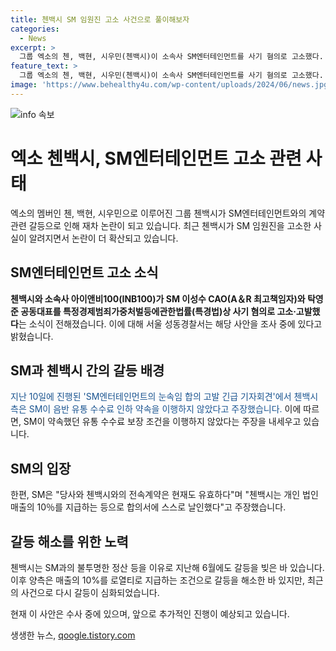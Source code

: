 ```yaml
---
title: 첸백시 SM 임원진 고소 사건으로 풀이해보자
categories:
  - News
excerpt: >
  그룹 엑소의 첸, 백현, 시우민(첸백시)이 소속사 SM엔터테인먼트를 사기 혐의로 고소했다. 첸백시는 SM이 음반 유통 수수료 인하 약속을 이행하지 않았다고 주장하고, 이에 대해 기자회견을 통해 발표했다. 이는 2019년부터 시작된 갈등의 재점화로, SM은 전속계약이 유효하고 개인 활동은 허용하며 로열티를 받는 등의 합의를 이행해야 한다는 입장을 밝혔다. (150자)
feature_text: >
  그룹 엑소의 첸, 백현, 시우민(첸백시)이 소속사 SM엔터테인먼트를 사기 혐의로 고소했다. 첸백시는 SM이 음반 유통 수수료 인하 약속을 이행하지 않았다고 주장하고, 이에 대해 기자회견을 통해 발표했다. 이는 2019년부터 시작된 갈등의 재점화로, SM은 전속계약이 유효하고 개인 활동은 허용하며 로열티를 받는 등의 합의를 이행해야 한다는 입장을 밝혔다. (150자)
image: 'https://www.behealthy4u.com/wp-content/uploads/2024/06/news.jpg'
---
```


<p><img src="https://www.behealthy4u.com/wp-content/uploads/2024/06/news.jpg" alt="info 속보" /></p>

<h1>엑소 첸백시, SM엔터테인먼트 고소 관련 사태</h1>

<p data-ke-size="size16">엑소의 멤버인 첸, 백현, 시우민으로 이루어진 그룹 첸백시가 SM엔터테인먼트와의 계약 관련 갈등으로 인해 재차 논란이 되고 있습니다. 최근 첸백시가 SM 임원진을 고소한 사실이 알려지면서 논란이 더 확산되고 있습니다.</p>

<h2 data-ke-size="size26">SM엔터테인먼트 고소 소식</h2>

<p data-ke-size="size16"><b>첸백시와 소속사 아이앤비100(INB100)가 SM 이성수 CAO(A＆R 최고책임자)와 탁영준 공동대표를 특정경제범죄가중처벌등에관한법률(특경법)상 사기 혐의로 고소·고발했다</b>는 소식이 전해졌습니다. 이에 대해 서울 성동경찰서는 해당 사안을 조사 중에 있다고 밝혔습니다.</p>

<h2 data-ke-size="size26">SM과 첸백시 간의 갈등 배경</h2>

<p data-ke-size="size16"><span style="color: #1a5490;">지난 10일에 진행된 'SM엔터테인먼트의 눈속임 합의 고발 긴급 기자회견'에서 첸백시 측은 SM이 음반 유통 수수료 인하 약속을 이행하지 않았다고 주장했습니다.</span> 이에 따르면, SM이 약속했던 유통 수수료 보장 조건을 이행하지 않았다는 주장을 내세우고 있습니다.</p>

<h2 data-ke-size="size26">SM의 입장</h2>

<p data-ke-size="size16">한편, SM은 "당사와 첸백시와의 전속계약은 현재도 유효하다"며 "첸백시는 개인 법인 매출의 10％를 지급하는 등으로 합의서에 스스로 날인했다"고 주장했습니다.</p>

<h2 data-ke-size="size26">갈등 해소를 위한 노력</h2>

<p data-ke-size="size16">첸백시는 SM과의 불투명한 정산 등을 이유로 지난해 6월에도 갈등을 빚은 바 있습니다. 이후 양측은 매출의 10%를 로열티로 지급하는 조건으로 갈등을 해소한 바 있지만, 최근의 사건으로 다시 갈등이 심화되었습니다.</p>

<p data-ke-size="size16">현재 이 사안은 수사 중에 있으며, 앞으로 추가적인 진행이 예상되고 있습니다.</p>
생생한 뉴스, <a href="https://qoogle.tistory.com" rel="dofollow">qoogle.tistory.com</a>


